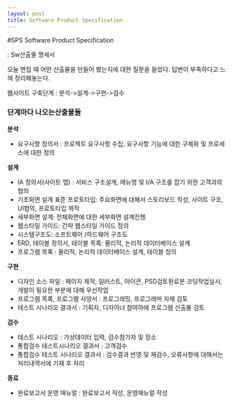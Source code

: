 ```yaml
---
layout: post
title: Software Product Specification
---
```




#SPS Software Product Specification



: Sw산출물 명세서 




오늘 면접 때 어떤 산출물을 만들어 봤는지에 대한 질문을 들었다.
답변이 부족하다고 느껴 정리해놓는다.



웹사이트 구축단계 : 분석->설계->구현->검수

<h3>단계마다 나오는산출물들</h3>

**분석**
  - 요구사항 정의서 : 프로젝트 요구사항 수집, 요구사항 기능에 대한 구체화 및 프로세스에 대한 정의

**설계**
  - IA 정의서(사이트 맵) : 서비스 구조설계, 메뉴명 및 I/A 구조를 잡기 위한 고객과의 협의
  - 기초화면 설계 표준 프로토타입: 주요화면에 대해서 스토리보드 작성, 사이트 구조, UI협의, 프로토타입 제작
  - 세부화면 설계: 전체화면에 대한 세부화면 설계진행
  - 웹스타일 가이드: 간략 웹스타일 가이드 정의
  - 시스템구조도: 소프트웨어 /하드웨어 구조도
  - ERD, 테이블 정의서, 테이블 목록: 물리적, 논리적 데이터베이스 설계
  - 프로그램 목록 : 물리적, 논리적 데이터베이스 설계, 테이블 정의

**구현**
  - 디자인 소스 파일 : 페이지 제작, 일러스트, 아이콘, PSD검토완료분 코딩작업실시, 개발이 필요한 부분에 대해 우선작업
  - 프로그램 목록, 프로그램 사양서 : 프로그래밍, 프로그래머 자체 검토
  - 테스트 시나리오 결과서 : 기획자, 디자이너 참여하에 프로그램 산출물 검토

**검수**
  - 테스트 시나리오 : 가상데이터 입력, 검수참가자 및 장소
  - 통합검수 테스트시나리오 결과서 : 고객검수
  - 통합검수 테스트 시나리오 결과서 : 검수결과 반영 및 재검수, 오류사항에 대해서는 처리내역서에 기재 후 처리


**종료**
  - 완료보고서 운영 매뉴얼 : 완료보고서 작성, 운영매뉴얼 작성

